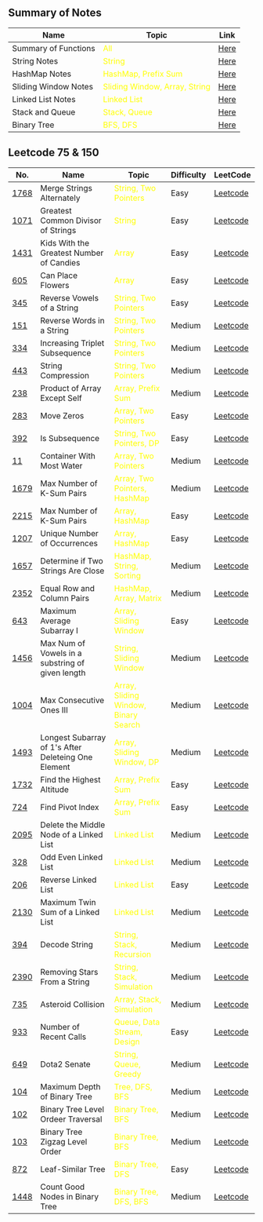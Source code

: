 
## Summary of Notes

| Name       | Topic       | Link  
| ---         |    ----     |          ---               
| Summary of Functions |  <span style="color:yellow">All</span> | [Here](https://github.com/leileili1010/leetcode/blob/main/Commonly%20used%20methods.md) 
| String Notes |  <span style="color:yellow">String</span> | [Here](https://github.com/leileili1010/leetcode/blob/main/String/Notes.md) 
| HashMap Notes |  <span style="color:yellow">HashMap, Prefix Sum</span> | [Here](https://github.com/leileili1010/leetcode/blob/main/Hash%20Map/Hash%20Map%20Learning%20Notes.md) 
| Sliding Window Notes |  <span style="color:yellow">Sliding Window, Array, String</span> | [Here](https://github.com/leileili1010/leetcode/blob/main/Sliding%20Window/Sliding%20Window%20Notes.md) 
| Linked List Notes |  <span style="color:yellow">Linked List</span> | [Here](https://github.com/leileili1010/leetcode/blob/main/Linked%20List/Linked%20list%20learning%20notes.md) 
| Stack and Queue |  <span style="color:yellow">Stack, Queue</span> | [Here](https://github.com/leileili1010/leetcode/blob/main/Stack%20and%20Queue/Stack%20and%20Queue%20Learning%20Notes.md) 
| Binary Tree |  <span style="color:yellow">BFS, DFS</span> | [Here](https://github.com/leileili1010/leetcode/blob/main/Binary%20Tree/Binary%20tree%20learning%20notes.md)

## Leetcode 75 & 150

| No.         | Name       | Topic   | Difficulty   | LeetCode
| ---         |    ----     |          ---  |          ---  |   ---  |       
| [1768](https://github.com/leileili1010/leetcode/blob/main/String/Practice/1768.%20Merge%20Strings%20Alternately_easy.md)     | Merge Strings Alternately|  <span style="color:yellow">String, Two Pointers </span> |Easy  | [Leetcode](https://leetcode.com/problems/merge-strings-alternately/description/?envType=study-plan-v2&envId=leetcode-75)
| [1071](https://github.com/leileili1010/leetcode/blob/main/String/Practice/1071.%20Greatest%20Common%20Divisor%20of%20Strings_easy.md)     | Greatest Common Divisor of Strings|  <span style="color:yellow">String</span> |Easy | [Leetcode](https://leetcode.com/problems/greatest-common-divisor-of-strings/?envType=study-plan-v2&envId=leetcode-75)  
| [1431](https://github.com/leileili1010/leetcode/blob/main/Array/1431.%20Kids%20With%20the%20Greatest%20Number%20of%20Candies_easy.md)| Kids With the Greatest Number of Candies|  <span style="color:yellow">Array</span> |Easy | [Leetcode](https://leetcode.com/problems/kids-with-the-greatest-number-of-candies/?envType=study-plan-v2&envId=leetcode-75)
| [605](https://github.com/leileili1010/leetcode/blob/main/Array/605.%20Can%20Place%20Flowers_easy.md)| Can Place Flowers|  <span style="color:yellow">Array</span> |Easy | [Leetcode](https://leetcode.com/problems/can-place-flowers/description/?envType=study-plan-v2&envId=leetcode-75)
| [345](https://github.com/leileili1010/leetcode/blob/main/String/Practice/345.%20Reverse%20Vowels%20of%20a%20String_easy.md)| Reverse Vowels of a String|  <span style="color:yellow">String, Two Pointers</span> |Easy | [Leetcode](https://leetcode.com/problems/reverse-vowels-of-a-string/description/?envType=study-plan-v2&envId=leetcode-75)
| [151](https://github.com/leileili1010/leetcode/blob/main/String/Practice/151.%20Reverse%20Words%20in%20a%20String_medium.md)| Reverse Words in a String|  <span style="color:yellow">String, Two Pointers</span> |Medium | [Leetcode](https://leetcode.com/problems/reverse-words-in-a-string/description/?envType=study-plan-v2&envId=leetcode-75)
| [334](https://github.com/leileili1010/leetcode/blob/main/String/Practice/151.%20Reverse%20Words%20in%20a%20String_medium.md)| Increasing Triplet Subsequence|  <span style="color:yellow">String, Two Pointers</span> |Medium | [Leetcode](https://leetcode.com/problems/increasing-triplet-subsequence/description/?envType=study-plan-v2&envId=leetcode-75)
| [443](https://github.com/leileili1010/leetcode/blob/main/String/Practice/443.%20String%20Compression_medium.md)| String Compression|  <span style="color:yellow">String, Two Pointers</span> |Medium | [Leetcode](https://leetcode.com/problems/string-compression/description/?envType=study-plan-v2&envId=leetcode-75)
| [238](https://github.com/leileili1010/leetcode/blob/main/Array/238.%20Product%20of%20Array%20Except%20Self_medium.md)| Product of Array Except Self|  <span style="color:yellow">Array, Prefix Sum</span> |Medium | [Leetcode](https://leetcode.com/problems/product-of-array-except-self/description/?envType=study-plan-v2&envId=leetcode-75)
| [283](https://github.com/leileili1010/leetcode/blob/main/Array/283.%20Move%20Zeroes_easy.md)| Move Zeros|  <span style="color:yellow">Array, Two Pointers</span> |Easy | [Leetcode](https://leetcode.com/problems/move-zeroes/?envType=study-plan-v2&envId=leetcode-75)
| [392](https://github.com/leileili1010/leetcode/blob/main/Array/392.%20Is%20Subsequence_easy.md)| Is Subsequence|  <span style="color:yellow">String, Two Pointers, DP</span> |Easy | [Leetcode](https://leetcode.com/problems/is-subsequence/description/?envType=study-plan-v2&envId=leetcode-75)
| [11](https://github.com/leileili1010/leetcode/blob/main/Array/11.%20Container%20With%20Most%20Water_medium.md)| Container With Most Water| <span style="color:yellow">Array, Two Pointers</span> |Medium | [Leetcode](https://leetcode.com/problems/container-with-most-water/description/?envType=study-plan-v2&envId=leetcode-75)
| [1679](https://github.com/leileili1010/leetcode/blob/main/Array/1679.%20Max%20Number%20of%20K-Sum%20Pairs_medium.md)| Max Number of K-Sum Pairs| <span style="color:yellow">Array, Two Pointers, HashMap</span> |Medium | [Leetcode](https://leetcode.com/problems/max-number-of-k-sum-pairs/description/?envType=study-plan-v2&envId=leetcode-75)
| [2215](https://github.com/leileili1010/leetcode/blob/main/Hash%20Map/2215.%20Find%20the%20Difference%20of%20Two%20Arrays_esay.md)| Max Number of K-Sum Pairs| <span style="color:yellow">Array, HashMap</span> |Easy | [Leetcode](https://leetcode.com/problems/find-the-difference-of-two-arrays/description/?envType=study-plan-v2&envId=leetcode-75)
| [1207](https://github.com/leileili1010/leetcode/blob/main/Hash%20Map/1207.%20Unique%20Number%20of%20Occurrences_easy.md)| Unique Number of Occurrences | <span style="color:yellow">Array, HashMap</span> |Easy | [Leetcode](https://leetcode.com/problems/unique-number-of-occurrences/description/?envType=study-plan-v2&envId=leetcode-75)
| [1657](https://github.com/leileili1010/leetcode/blob/main/Hash%20Map/1657.%20Determine%20if%20Two%20Strings%20Are%20Close_medium.md)| Determine if Two Strings Are Close | <span style="color:yellow">HashMap, String, Sorting</span> |Medium | [Leetcode](https://leetcode.com/problems/determine-if-two-strings-are-close/description/?envType=study-plan-v2&envId=leetcode-75)
| [2352](https://github.com/leileili1010/leetcode/blob/main/Hash%20Map/2352.%20Equal%20Row%20and%20Column%20Pairs_medium.md)| Equal Row and Column Pairs | <span style="color:yellow">HashMap, Array, Matrix</span> |Medium | [Leetcode](https://leetcode.com/problems/equal-row-and-column-pairs/description/?envType=study-plan-v2&envId=leetcode-75)
| [643](https://github.com/leileili1010/leetcode/blob/main/Sliding%20Window/643.%20Maximum%20Average%20Subarray%20I_easy.md)| Maximum Average Subarray I | <span style="color:yellow">Array, Sliding Window</span> |Easy | [Leetcode](https://leetcode.com/problems/maximum-average-subarray-i/description/?envType=study-plan-v2&envId=leetcode-75)
| [1456](https://github.com/leileili1010/leetcode/blob/main/Sliding%20Window/1453.%20Max%20Num%20of%20Vowels%20in%20a%20substring%20of%20given%20len_medium.md)| Max Num of Vowels in a substring of given length | <span style="color:yellow">String, Sliding Window</span> |Medium | [Leetcode](https://leetcode.com/problems/maximum-number-of-vowels-in-a-substring-of-given-length/description/?envType=study-plan-v2&envId=leetcode-75)
| [1004](https://github.com/leileili1010/leetcode/blob/main/Sliding%20Window/1004.%20Max%20Consecutive%20Ones%20III.md)| Max Consecutive Ones III | <span style="color:yellow">Array, Sliding Window, Binary Search</span> |Medium | [Leetcode](https://leetcode.com/problems/max-consecutive-ones-iii/description/?envType=study-plan-v2&envId=leetcode-75)
| [1493](https://github.com/leileili1010/leetcode/blob/main/Sliding%20Window/1493.%20Longest%20Subarray%20of%201's%20After%20Deleteing%20One%20Element.md)| Longest Subarray of 1's After Deleteing One Element | <span style="color:yellow">Array, Sliding Window, DP</span> |Medium | [Leetcode](https://leetcode.com/problems/longest-subarray-of-1s-after-deleting-one-element/description/?envType=study-plan-v2&envId=leetcode-75)
| [1732](https://github.com/leileili1010/leetcode/blob/main/Array/1732.Find%20the%20Highest%20Altitude.md)|  Find the Highest Altitude | <span style="color:yellow">Array, Prefix Sum</span> |Easy | [Leetcode](https://leetcode.com/problems/find-the-highest-altitude/?envType=study-plan-v2&envId=leetcode-75)
| [724](https://github.com/leileili1010/leetcode/blob/main/Array/724.%20Find%20Pivot%20Index.md)|  Find Pivot Index | <span style="color:yellow">Array, Prefix Sum</span> |Easy | [Leetcode](https://leetcode.com/problems/find-pivot-index/description/?envType=study-plan-v2&envId=leetcode-75)
| [2095](https://github.com/leileili1010/leetcode/blob/main/Linked%20List/2095.%20Delete%20the%20Middle%20Node%20of%20a%20Linked%20List.md)| Delete the Middle Node of a Linked List | <span style="color:yellow">Linked List</span> |Medium | [Leetcode](https://leetcode.com/problems/delete-the-middle-node-of-a-linked-list/description/?envType=study-plan-v2&envId=leetcode-75)
| [328](https://leetcode.com/problems/odd-even-linked-list/description/?envType=study-plan-v2&envId=leetcode-75)| Odd Even Linked List | <span style="color:yellow">Linked List</span> |Medium | [Leetcode](https://github.com/leileili1010/leetcode/blob/main/Linked%20List/328.%20Odd%20Even%20Linked%20List.md)
| [206](https://github.com/leileili1010/leetcode/blob/main/Linked%20List/206_Reverse%20Linked%20List_easy.md)| Reverse Linked List | <span style="color:yellow">Linked List</span> |Easy| [Leetcode](https://leetcode.com/problems/reverse-linked-list/description/?envType=study-plan-v2&envId=leetcode-75)
| [2130](https://github.com/leileili1010/leetcode/blob/main/Linked%20List/2130.%20Maximum%20Twin%20Sum%20of%20a%20Linked%20List.md)| Maximum Twin Sum of a Linked List | <span style="color:yellow">Linked List</span> |Medium| [Leetcode](https://leetcode.com/problems/maximum-twin-sum-of-a-linked-list/description/?envType=study-plan-v2&envId=leetcode-75)
| [394](https://github.com/leileili1010/leetcode/blob/main/Stack%20and%20Queue/394.%20Decode%20String.md)| Decode String | <span style="color:yellow">String, Stack, Recursion</span> |Medium| [Leetcode](https://leetcode.com/problems/decode-string/?envType=study-plan-v2&envId=leetcode-75)
| [2390](https://github.com/leileili1010/leetcode/blob/main/Stack%20and%20Queue/2390.%20Removing%20Stars%20From%20a%20String.md)| Removing Stars From a String | <span style="color:yellow">String, Stack, Simulation</span> |Medium| [Leetcode](https://leetcode.com/problems/removing-stars-from-a-string/description/?envType=study-plan-v2&envId=leetcode-75)
| [735](https://github.com/leileili1010/leetcode/blob/main/Stack%20and%20Queue/735.%20Asteroid%20Collision.md)| Asteroid Collision | <span style="color:yellow">Array, Stack, Simulation</span> |Medium| [Leetcode](https://leetcode.com/problems/asteroid-collision/?envType=study-plan-v2&envId=leetcode-75)
| [933](https://github.com/leileili1010/leetcode/blob/main/Stack%20and%20Queue/735.%20Asteroid%20Collision.md)| Number of Recent Calls | <span style="color:yellow">Queue, Data Stream, Design</span> |Easy| [Leetcode](https://leetcode.com/problems/number-of-recent-calls/?envType=study-plan-v2&envId=leetcode-75)
| [649](https://github.com/leileili1010/leetcode/blob/main/Stack%20and%20Queue/649.%20Dota2%20Senate.md)| Dota2 Senate | <span style="color:yellow">String, Queue, Greedy</span> |Medium| [Leetcode](https://leetcode.com/problems/dota2-senate/?envType=study-plan-v2&envId=leetcode-75)
| [104](https://github.com/leileili1010/leetcode/blob/main/Binary%20Tree/104.%20Maximum%20Depth%20of%20Binary%20Tree.md)| Maximum Depth of Binary Tree | <span style="color:yellow">Tree, DFS, BFS</span> |Medium| [Leetcode](https://leetcode.com/problems/maximum-depth-of-binary-tree/description/?envType=study-plan-v2&envId=leetcode-75)
| [102](https://github.com/leileili1010/leetcode/blob/main/Binary%20Tree/102.%20Binary%20Tree%20Level%20Order%20Traveral.md)| Binary Tree Level Ordeer Traversal | <span style="color:yellow">Binary Tree, BFS</span> |Medium| [Leetcode](https://leetcode.com/problems/binary-tree-level-order-traversal/description/?envType=study-plan-v2&envId=top-interview-150)
| [103](https://github.com/leileili1010/leetcode/blob/main/Binary%20Tree/102.%20Binary%20Tree%20Level%20Order%20Traveral.md)| Binary Tree Zigzag Level Order | <span style="color:yellow">Binary Tree, BFS</span> |Medium| [Leetcode](https://leetcode.com/problems/binary-tree-zigzag-level-order-traversal/?envType=study-plan-v2&envId=top-interview-150)
| [872](https://github.com/leileili1010/leetcode/blob/main/Binary%20Tree/872.%20Leaf-Similar%20Tree.md)|Leaf-Similar Tree | <span style="color:yellow">Binary Tree, DFS</span> | Easy | [Leetcode](https://leetcode.com/problems/leaf-similar-trees/description/?envType=study-plan-v2&envId=leetcode-75)
| [1448](https://github.com/leileili1010/leetcode/blob/main/Binary%20Tree/872.%20Leaf-Similar%20Tree.md)|Count Good Nodes in Binary Tree | <span style="color:yellow">Binary Tree, DFS, BFS</span> | Medium | [Leetcode](https://leetcode.com/problems/count-good-nodes-in-binary-tree/description/?envType=study-plan-v2&envId=leetcode-75)
